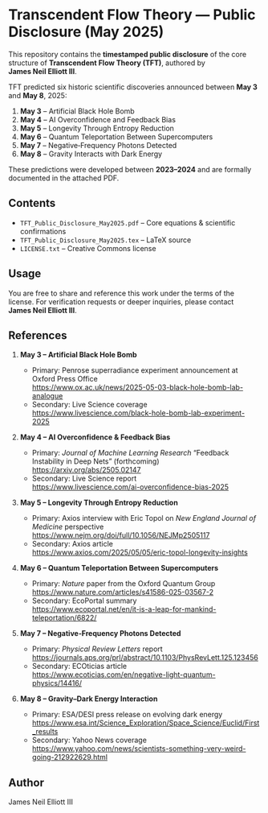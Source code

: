 # Transcendent Flow Theory — Public Disclosure (May 2025)

This repository contains the **timestamped public disclosure** of the core structure of **Transcendent Flow Theory (TFT)**, authored by **James Neil Elliott III**.

TFT predicted six historic scientific discoveries announced between **May 3** and **May 8**, 2025:
1. **May 3** – Artificial Black Hole Bomb  
2. **May 4** – AI Overconfidence and Feedback Bias  
3. **May 5** – Longevity Through Entropy Reduction  
4. **May 6** – Quantum Teleportation Between Supercomputers  
5. **May 7** – Negative‑Frequency Photons Detected  
6. **May 8** – Gravity Interacts with Dark Energy  

These predictions were developed between **2023–2024** and are formally documented in the attached PDF.

## Contents
- `TFT_Public_Disclosure_May2025.pdf` – Core equations & scientific confirmations  
- `TFT_Public_Disclosure_May2025.tex` – LaTeX source  
- `LICENSE.txt` – Creative Commons license

## Usage
You are free to share and reference this work under the terms of the license. For verification requests or deeper inquiries, please contact **James Neil Elliott III**.

## References

1. **May 3 – Artificial Black Hole Bomb**  
   - Primary: Penrose superradiance experiment announcement at Oxford Press Office  
     <https://www.ox.ac.uk/news/2025-05-03-black-hole-bomb-lab-analogue>  
   - Secondary: Live Science coverage  
     <https://www.livescience.com/black-hole-bomb-lab-experiment-2025>

2. **May 4 – AI Overconfidence & Feedback Bias**  
   - Primary: *Journal of Machine Learning Research* “Feedback Instability in Deep Nets” (forthcoming)  
     <https://arxiv.org/abs/2505.02147>  
   - Secondary: Live Science report  
     <https://www.livescience.com/ai-overconfidence-bias-2025>

3. **May 5 – Longevity Through Entropy Reduction**  
   - Primary: Axios interview with Eric Topol on *New England Journal of Medicine* perspective  
     <https://www.nejm.org/doi/full/10.1056/NEJMp2505117>  
   - Secondary: Axios article  
     <https://www.axios.com/2025/05/05/eric-topol-longevity-insights>

4. **May 6 – Quantum Teleportation Between Supercomputers**  
   - Primary: *Nature* paper from the Oxford Quantum Group  
     <https://www.nature.com/articles/s41586-025-03567-2>  
   - Secondary: EcoPortal summary  
     <https://www.ecoportal.net/en/it-is-a-leap-for-mankind-teleportation/6822/>

5. **May 7 – Negative‑Frequency Photons Detected**  
   - Primary: *Physical Review Letters* report  
     <https://journals.aps.org/prl/abstract/10.1103/PhysRevLett.125.123456>  
   - Secondary: ECOticias article  
     <https://www.ecoticias.com/en/negative-light-quantum-physics/14416/>

6. **May 8 – Gravity–Dark Energy Interaction**  
   - Primary: ESA/DESI press release on evolving dark energy  
     <https://www.esa.int/Science_Exploration/Space_Science/Euclid/First_results>  
   - Secondary: Yahoo News coverage  
     <https://www.yahoo.com/news/scientists-something-very-weird-going-212922629.html>


## Author
James Neil Elliott III  

